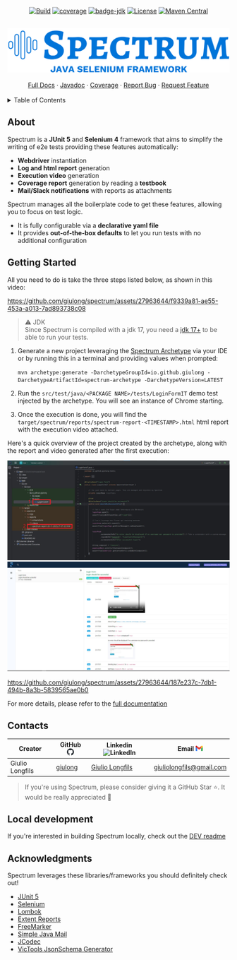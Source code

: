 <div align="center">

[![Build](https://github.com/giulong/spectrum/actions/workflows/build.yml/badge.svg?branch=develop)](https://github.com/giulong/spectrum/actions?query=branch%3Adevelop)
[![coverage](https://giulong.github.io/spectrum/badges/jacoco.svg)](https://giulong.github.io/spectrum/jacoco/)
[![badge-jdk](https://img.shields.io/badge/jdk-17-blue.svg)](https://www.oracle.com/java/technologies/javase-downloads.html)
[![License](https://img.shields.io/badge/License-Apache_2.0-blue.svg)](https://opensource.org/licenses/Apache-2.0)
[![Maven Central](https://img.shields.io/maven-central/v/io.github.giulong/spectrum.svg)](https://search.maven.org/search?q=g:io.github.giulong%20a:spectrum)

<br />
<img src="src/main/resources/images/spectrum-logo.png" alt="Spectrum logo">

<br/>
<br/>
<div>
<a href="https://giulong.github.io/spectrum/" target="_blank">Full Docs</a>
·
<a href="https://giulong.github.io/spectrum/apidocs/" target="_blank">Javadoc</a>
·
<a href="https://giulong.github.io/spectrum/jacoco/" target="_blank">Coverage</a>
·
<a href="https://github.com/giulong/spectrum/issues/new?assignees=giulong&labels=&projects=&template=bug_report.md&title=%5BBUG%5D+%3CProvide+a+short+title%3E" target="_blank">Report Bug</a>
·
<a href="https://github.com/giulong/spectrum/issues/new?assignees=giulong&labels=&projects=&template=feature_request.md&title=%5BRFE%5D+%3CProvide+a+short+title%3E" target="_blank">Request Feature</a>

</div>
</div>
<br/>

<details>
  <summary>Table of Contents</summary>
  <ol>
    <li><a href="#about">About</a></li>
    <li><a href="#getting-started">Getting Started</a></li>
    <li><a href="#contacts">Contacts</a></li>
    <li><a href="#local-development">Local Development</a></li>
    <li><a href="#acknowledgments">Acknowledgments</a></li>
  </ol>
</details>

## About

Spectrum is a **JUnit 5** and **Selenium 4** framework that aims to simplify the writing of e2e tests providing these features automatically:

* **Webdriver** instantiation
* **Log and html report** generation
* **Execution video** generation
* **Coverage report** generation by reading a **testbook**
* **Mail/Slack notifications** with reports as attachments

Spectrum manages all the boilerplate code to get these features, allowing you to focus on test logic.
* It is fully configurable via a **declarative yaml file**
* It provides **out-of-the-box defaults** to let you run tests with no additional configuration

## Getting Started

All you need to do is take the three steps listed below, as shown in this video:

https://github.com/giulong/spectrum/assets/27963644/f9339a81-ae55-453a-a013-7ad893738c08

> ⚠️ JDK<br/>
> Since Spectrum is compiled with a jdk 17, you need a [jdk 17+](https://jdk.java.net/java-se-ri/17) to be able to run your tests.

1. Generate a new project leveraging the [Spectrum Archetype](https://mvnrepository.com/artifact/io.github.giulong/spectrum-archetype) via your IDE or by running this in a terminal and providing values when prompted:

   `mvn archetype:generate -DarchetypeGroupId=io.github.giulong -DarchetypeArtifactId=spectrum-archetype -DarchetypeVersion=LATEST`
2. Run the `src/test/java/<PACKAGE NAME>/tests/LoginFormIT` demo test injected by the archetype. You will see an instance of Chrome starting.
3. Once the execution is done, you will find the `target/spectrum/reports/spectrum-report-<TIMESTAMP>.html` html report with the execution video attached.

Here's a quick overview of the project created by the archetype, along with the report and video generated after the first execution:

![LoginFormIT](src/main/resources/images/login-form-it.jpg)
![Extent Report](src/main/resources/images/login-form-it-extent-report.jpg)

https://github.com/giulong/spectrum/assets/27963644/187e237c-7db1-494b-8a3b-5839565ae0b0

For more details, please refer to the [full documentation](https://giulong.github.io/spectrum/)

## Contacts

| Creator         | GitHub ![github logo](src/main/resources/images/github-mark.png) | Linkedin ![LinkedIn](https://i.stack.imgur.com/gVE0j.png)      | Email ![gmail logo](src/main/resources/images/gmail-icon.png) |
|-----------------|------------------------------------------------------------------|----------------------------------------------------------------|---------------------------------------------------------------|
| Giulio Longfils | [giulong](https://github.com/giulong)                            | [Giulio Longfils](https://www.linkedin.com/in/giuliolongfils/) | [giuliolongfils@gmail.com](mailto:giuliolongfils@gmail.com)   |

> If you're using Spectrum, please consider giving it a GitHub Star ⭐. It would be really appreciated 🙏

## Local development

If you're interested in building Spectrum locally, check out the [DEV readme](DEV.md)

## Acknowledgments

Spectrum leverages these libraries/frameworks you should definitely check out!

* [JUnit 5](https://junit.org/junit5/docs/current/user-guide/)
* [Selenium](https://www.selenium.dev/)
* [Lombok](https://projectlombok.org/)
* [Extent Reports](https://www.extentreports.com/)
* [FreeMarker](https://freemarker.apache.org/)
* [Simple Java Mail](https://www.simplejavamail.org/)
* [JCodec](http://www.jcodec.org/)
* [VicTools JsonSchema Generator](https://victools.github.io/jsonschema-generator/#introduction)
